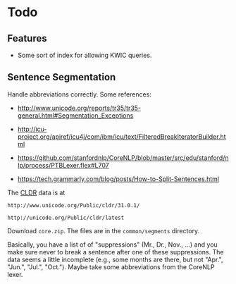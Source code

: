 Todo
====

## Features

  * Some sort of index for allowing KWIC queries.


## Sentence Segmentation

Handle abbreviations correctly. Some references:

  * http://www.unicode.org/reports/tr35/tr35-general.html#Segmentation_Exceptions
  * http://icu-project.org/apiref/icu4j/com/ibm/icu/text/FilteredBreakIteratorBuilder.html

  * https://github.com/stanfordnlp/CoreNLP/blob/master/src/edu/stanford/nlp/process/PTBLexer.flex#L707

  * https://tech.grammarly.com/blog/posts/How-to-Split-Sentences.html


The [CLDR](http://cldr.unicode.org/) data is at

    http://www.unicode.org/Public/cldr/31.0.1/

    http://unicode.org/Public/cldr/latest

Download `core.zip`. The files are in the `common/segments` directory.

Basically, you have a list of of "suppressions" (Mr., Dr., Nov., ...) and
you make sure never to break a sentence after one of these suppressions. The
data seems a little incomplete (e.g., some months are there, but not "Apr.",
"Jun.", "Jul.", "Oct."). Maybe take some abbreviations from the CoreNLP lexer.
